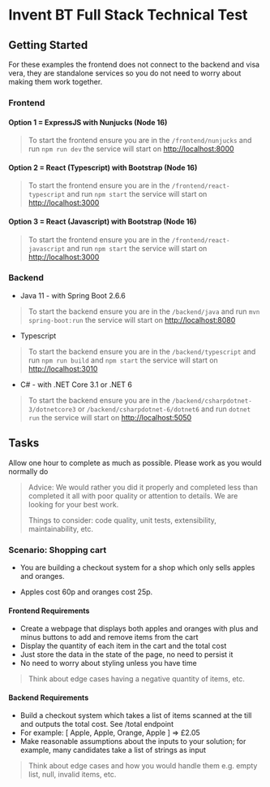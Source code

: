 # Invent BT Full Stack Technical Test

## Getting Started

For these examples the frontend does not connect to the backend and visa vera, they are standalone services so you do not need to worry about making them work together.

### Frontend

#### Option 1 = ExpressJS with Nunjucks (Node 16)

> To start the frontend ensure you are in the `/frontend/nunjucks` and run `npm run dev` the service will start on [http://localhost:8000](http://localhost:8000)

#### Option 2 = React (Typescript) with Bootstrap (Node 16)

> To start the frontend ensure you are in the `/frontend/react-typescript` and run `npm start` the service will start on [http://localhost:3000](http://localhost:3000)

#### Option 3 = React (Javascript) with Bootstrap (Node 16)

> To start the frontend ensure you are in the `/frontend/react-javascript` and run `npm start` the service will start on [http://localhost:3000](http://localhost:3000)

### Backend

- Java 11 - with Spring Boot 2.6.6

> To start the backend ensure you are in the `/backend/java` and run `mvn spring-boot:run` the service will start on [http://localhost:8080](http://localhost:8080)

- Typescript

> To start the backend ensure you are in the `/backend/typescript` and run `npm run build` and `npm start` the service will start on [http://localhost:3010](http://localhost:3010)

- C# - with .NET Core 3.1 or .NET 6

> To start the backend ensure you are in the `/backend/csharpdotnet-3/dotnetcore3` or `/backend/csharpdotnet-6/dotnet6` and run `dotnet run` the service will start on [http://localhost:5050](http://localhost:5050)

## Tasks

Allow one hour to complete as much as possible.
Please work as you would normally do

> Advice: We would rather you did it properly and completed less than completed it all with poor quality or attention to details. We are looking for your best work.
>
> Things to consider: code quality, unit tests, extensibility, maintainability, etc.

### Scenario: Shopping cart

- You are building a checkout system for a shop which only sells apples and oranges.

- Apples cost 60p and oranges cost 25p.
  
#### Frontend Requirements

- Create a webpage that displays both apples and oranges with plus and minus buttons to add and remove items from the cart
- Display the quantity of each item in the cart and the total cost
- Just store the data in the state of the page, no need to persist it
- No need to worry about styling unless you have time

> Think about edge cases having a negative quantity of items, etc.

#### Backend Requirements

- Build a checkout system which takes a list of items scanned at the till and outputs the total cost. See /total endpoint
- For example: [ Apple, Apple, Orange, Apple ] => £2.05
- Make reasonable assumptions about the inputs to your solution; for example, many candidates take a list of strings as input

> Think about edge cases and how you would handle them e.g. empty list, null, invalid items, etc.
